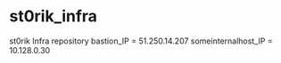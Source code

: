 # st0rik_infra
st0rik Infra repository
bastion_IP = 51.250.14.207
someinternalhost_IP = 10.128.0.30
